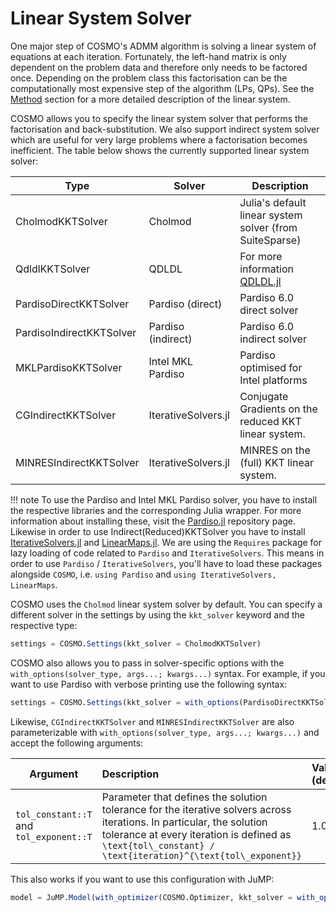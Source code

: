 # Linear System Solver

One major step of COSMO's ADMM algorithm is solving a linear system of equations at each iteration. Fortunately, the left-hand matrix is only dependent on the problem data and therefore only needs to be factored once. Depending on the problem class this factorisation can be the computationally most expensive step of the algorithm (LPs, QPs). See the [Method](@ref) section for a more detailed description of the linear system.

COSMO allows you to specify the linear system solver that performs the factorisation and back-substitution. We also support indirect system solver which are useful for very large problems where a factorisation becomes inefficient. The table below shows the currently supported linear system solver:



Type | Solver | Description
--- | --- | ---
CholmodKKTSolver | Cholmod | Julia's default linear system solver (from SuiteSparse)
QdldlKKTSolver | QDLDL | For more information [QDLDL.jl](https://github.com/oxfordcontrol/QDLDL.jl)
PardisoDirectKKTSolver | Pardiso (direct) | Pardiso 6.0 direct solver
PardisoIndirectKKTSolver | Pardiso (indirect) | Pardiso 6.0 indirect solver
MKLPardisoKKTSolver | Intel MKL Pardiso | Pardiso optimised for Intel platforms
CGIndirectKKTSolver | IterativeSolvers.jl | Conjugate Gradients on the reduced KKT linear system.
MINRESIndirectKKTSolver | IterativeSolvers.jl | MINRES on the (full) KKT linear system.

!!! note
    To use the Pardiso and Intel MKL Pardiso solver, you have to install the respective libraries and the corresponding Julia wrapper. For more information about installing these, visit the [Pardiso.jl](https://github.com/JuliaSparse/Pardiso.jl) repository page. Likewise in order to use Indirect(Reduced)KKTSolver you have to install [IterativeSolvers.jl](https://github.com/JuliaMath/IterativeSolvers.jl) and [LinearMaps.jl](https://github.com/Jutho/LinearMaps.jl). We are using the `Requires` package for lazy loading of code related to `Pardiso` and `IterativeSolvers`. This means in order to use `Pardiso` / `IterativeSolvers`, you'll have to load these packages alongside `COSMO`, i.e. `using Pardiso` and `using IterativeSolvers, LinearMaps`.

COSMO uses the `Cholmod` linear system solver by default. You can specify a different solver in the settings by using the `kkt_solver` keyword and the respective type:

```julia
settings = COSMO.Settings(kkt_solver = CholmodKKTSolver)

```

COSMO also allows you to pass in solver-specific options with the `with_options(solver_type, args...; kwargs...)` syntax. For example, if you want to use Pardiso with verbose printing use the following syntax:
```julia
settings = COSMO.Settings(kkt_solver = with_options(PardisoDirectKKTSolver, msg_level_on = true))
```

Likewise, `CGIndirectKKTSolver` and `MINRESIndirectKKTSolver` are also parameterizable with `with_options(solver_type, args...; kwargs...)` and accept the following arguments:

 Argument | Description | Values (default)
-------------- |   :-------------- |   :--------------
`tol_constant::T` and `tol_exponent::T` | Parameter that defines the solution tolerance for the iterative solvers across iterations. In particular, the solution tolerance at every iteration is defined as ``\text{tol\_constant} /  \text{iteration}^{\text{tol\_exponent}}`` | 1.0, 1.5


This also works if you want to use this configuration with JuMP:


```julia
model = JuMP.Model(with_optimizer(COSMO.Optimizer, kkt_solver = with_options(PardisoDirectKKTSolver, msg_level_on = true));

```
